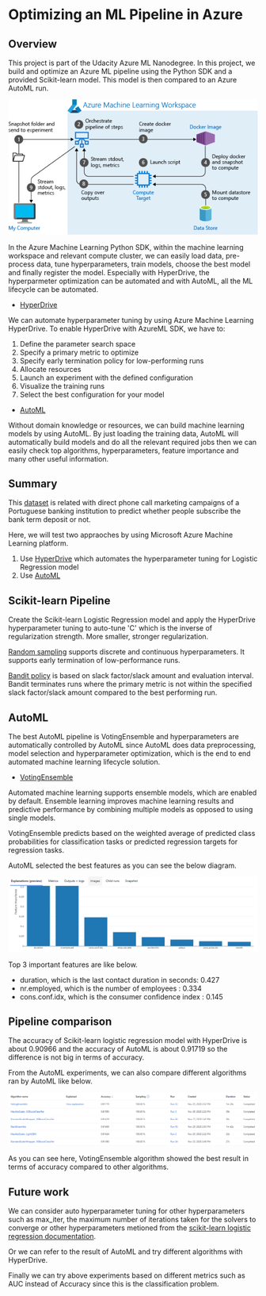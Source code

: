 # Optimizing an ML Pipeline in Azure

## Overview
This project is part of the Udacity Azure ML Nanodegree.
In this project, we build and optimize an Azure ML pipeline using the Python SDK and a provided Scikit-learn model.
This model is then compared to an Azure AutoML run.

![AzureML Pipeline](image/AzureML_Pipeline.png)

In the Azure Machine Learning Python SDK, within the machine learning workspace and relevant compute cluster, we can easily load data, pre-process data, tune hyperparameters, train models, choose the best model and finally register the model. Especially with HyperDrive, the hyperparmeter optimization can be automated and with AutoML, all the ML lifecycle can be automated.

* [HyperDrive](https://docs.microsoft.com/en-us/azure/machine-learning/how-to-tune-hyperparameters)

We can automate hyperparameter tuning by using Azure Machine Learning HyperDrive. To enable HyperDrive with AzureML SDK, we have to:
1) Define the parameter search space
2) Specify a primary metric to optimize
3) Specify early termination policy for low-performing runs
4) Allocate resources
5) Launch an experiment with the defined configuration
6) Visualize the training runs
6) Select the best configuration for your model

* [AutoML](https://docs.microsoft.com/en-us/azure/machine-learning/concept-automated-ml)

Without domain knowledge or resources, we can build machine learning models by using AutoML. By just loading the training data, AutoML will automatically build models and do all the relevant required jobs then we can easily check top algorithms, hyperparameters, feature importance and many other useful information.

## Summary
This [dataset](https://archive.ics.uci.edu/ml/datasets/Bank+Marketing) is related with direct phone call marketing campaigns of a Portuguese banking institution to predict whether people subscribe the bank term deposit or not.

Here, we will test two appraoches by using Microsoft Azure Machine Learning platform. 
1) Use [HyperDrive](https://docs.microsoft.com/en-us/azure/machine-learning/how-to-tune-hyperparameters) which automates the hyperparameter tuning for Logistic Regression model 
2) Use [AutoML](https://docs.microsoft.com/en-us/azure/machine-learning/how-to-configure-auto-train)

## Scikit-learn Pipeline
Create the Scikit-learn Logistic Regression model and apply the HyperDrive hyperparameter tuning to auto-tune 'C' which is the inverse of regularization strength. More smaller, stronger regularization.

[Random sampling](https://docs.microsoft.com/en-us/azure/machine-learning/how-to-tune-hyperparameters#random-sampling) supports discrete and continuous hyperparameters. It supports early termination of low-performance runs. 

[Bandit policy](https://docs.microsoft.com/en-us/azure/machine-learning/how-to-tune-hyperparameters#bandit-policy) is based on slack factor/slack amount and evaluation interval. Bandit terminates runs where the primary metric is not within the specified slack factor/slack amount compared to the best performing run.

## AutoML
The best AutoML pipeline is VotingEnsemble and hyperparameters are automatically controlled by AutoML since AutoML does data preprocessing, model selection and hyperparameter optimization, which is the end to end automated machine learning lifecycle solution.

* [VotingEnsemble](https://docs.microsoft.com/en-us/azure/machine-learning/concept-automated-ml#ensemble)

Automated machine learning supports ensemble models, which are enabled by default. Ensemble learning improves machine learning results and predictive performance by combining multiple models as opposed to using single models. 

VotingEnsemble predicts based on the weighted average of predicted class probabilities for classification tasks or predicted regression targets for regression tasks.

AutoML selected the best features as you can see the below diagram.

![AutoML Top Features](image/AutoML_FeatureImportance.PNG)

Top 3 important features are like below.

- duration, which is the last contact duration in seconds: 0.427
- nr.employed, which is the number of employees : 0.334
- cons.conf.idx, which is the consumer confidence index : 0.145

## Pipeline comparison
The accuracy of Scikit-learn logistic regression model with HyperDrive is about 0.90966 and the accuracy of AutoML is about 0.91719 so the difference is not big in terms of accuracy.

From the AutoML experiments, we can also compare different algorithms ran by AutoML like below.

![AutoML Pipeline Comparision](image/AutoML_PipelineComparision.PNG)

As you can see here, VotingEnsemble algorithm showed the best result in terms of accuracy compared to other algorithms.

## Future work
We can consider auto hyperparameter tuning for other hyperparameters such as max_iter, the maximum number of iterations taken for the solvers to converge or other hyperparameters metioned from the [scikit-learn logistic regression documentation](https://scikit-learn.org/stable/modules/generated/sklearn.linear_model.LogisticRegression.html).

Or we can refer to the result of AutoML and try different algorithms with HyperDrive.

Finally we can try above experiments based on different metrics such as AUC instead of Accuracy since this is the classification problem.
